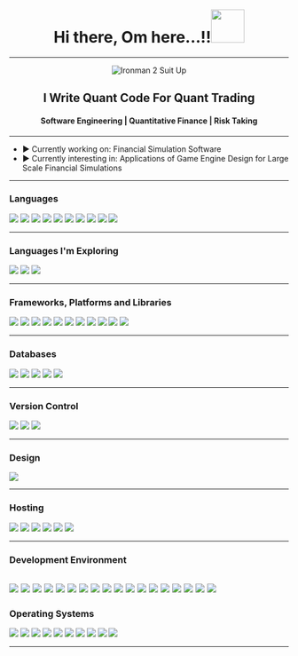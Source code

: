 







<h1 align="center">Hi there, Om here...!!<img src="https://user-images.githubusercontent.com/73031725/137622078-5a00cc56-0844-4962-aa5f-17d968130cbd.gif" width="60px"> </h1>

-----------------------------------------------------------------------------------------------------------------------------------------------------------------------
  
<p align="center">
    <img src="https://giffiles.alphacoders.com/947/9473.gif" alt="Ironman 2 Suit Up">
</p>


<h2 align="center">I Write Quant Code For Quant Trading</h2>
<h4 align="center">Software Engineering | Quantitative Finance | Risk Taking</h4>

-----------------------------------------------------------------------------------------------------------------------------------------------------------------------
 
- ▶ Currently working on: Financial Simulation Software  
- ▶ Currently interesting in: Applications of Game Engine Design for Large Scale Financial Simulations  

-----------------------------------------------------------------------------------------------------------------------------------------------------------------------
 
### Languages

<img src = "https://img.shields.io/badge/python-3670A0?style=for-the-badge&logo=python&logoColor=ffdd54"></center>
<img src = "https://img.shields.io/badge/r-%23276DC3.svg?style=for-the-badge&logo=r&logoColor=white"></center>
<img src = "https://img.shields.io/badge/c++-%2300599C.svg?style=for-the-badge&logo=c%2B%2B&logoColor=white"></center>
<img src = "https://img.shields.io/badge/c-%2300599C.svg?style=for-the-badge&logo=c&logoColor=white"></center>
<img src = "https://img.shields.io/badge/java-%23ED8B00.svg?style=for-the-badge&logo=openjdk&logoColor=white"></center>
<img src = "https://img.shields.io/badge/-Julia-9558B2?style=for-the-badge&logo=julia&logoColor=white"></center>
<img src = "https://img.shields.io/badge/GNU%20Bash-4EAA25?style=for-the-badge&logo=GNU%20Bash&logoColor=white"></center>
<img src = "https://img.shields.io/badge/Mathematica-white?style=for-the-badge&logo=wolframmathematica&logoColor=red"></center>
<img src = "https://img.shields.io/badge/Matlab-white?style=for-the-badge"></center>
<img src = "https://img.shields.io/badge/VBA-white?style=for-the-badge&logo=microsoftexcel&logoColor=green"></center>
<img src = ""></center>
<img src = ""></center>
<img src = ""></center>
<img src = ""></center>
<img src = ""></center>
<img src = ""></center>
<img src = ""></center>
<img src = ""></center>
<img src = ""></center>
<img src = ""></center>
<img src = ""></center>
<img src = ""></center>
<img src = ""></center>
<img src = ""></center>
<img src = ""></center>
<img src = ""></center>
<img src = ""></center>
<img src = ""></center>



-----------------------------------------------------------------------------------------------------------------------------------------------------------------------

### Languages I'm Exploring

<img src = "https://img.shields.io/badge/Fortran-%23734F96.svg?style=for-the-badge&logo=fortran&logoColor=white"></center>
<img src = "https://img.shields.io/badge/Prolog-white?style=for-the-badge"></center>
<img src = "https://img.shields.io/badge/Kotlin-0095D5?&style=for-the-badge&logo=kotlin&logoColor=white"></center>


-----------------------------------------------------------------------------------------------------------------------------------------------------------------------

### Frameworks, Platforms and Libraries

<img src = "https://img.shields.io/badge/django-%23092E20.svg?style=for-the-badge&logo=django&logoColor=white"></center>
<img src = "https://img.shields.io/badge/FastAPI-005571?style=for-the-badge&logo=fastapi"></center>
<img src = "https://img.shields.io/badge/flask-%23000.svg?style=for-the-badge&logo=flask&logoColor=white"></center>
<img src = "https://img.shields.io/badge/Qt-%23217346.svg?style=for-the-badge&logo=Qt&logoColor=white"></center>
<img src = "https://img.shields.io/badge/HTMX-white?style=for-the-badge"></center>
<img src = "https://img.shields.io/badge/Dash-white?style=for-the-badge&logo=plotly&logoColor=black"></center>
<img src = "https://img.shields.io/badge/Shiny-white?style=for-the-badge&logo=r&logoColor=black"></center>
<img src = "https://img.shields.io/badge/Hugo-black.svg?style=for-the-badge&logo=Hugo"></center>
<img src = "https://img.shields.io/badge/Apache%20Airflow-017CEE?style=for-the-badge&logo=Apache%20Airflow&logoColor=white"></center>
<img src = "https://img.shields.io/badge/NiFi-white?style=for-the-badge&logo=apache&logoColor=black"></center>
<img src = "https://img.shields.io/badge/docker-%230db7ed.svg?style=for-the-badge&logo=docker&logoColor=white"></center>

-----------------------------------------------------------------------------------------------------------------------------------------------------------------------

### Databases

<img src = "https://img.shields.io/badge/postgres-%23316192.svg?style=for-the-badge&logo=postgresql&logoColor=white"></center>
<img src = "https://img.shields.io/badge/mysql-%2300f.svg?style=for-the-badge&logo=mysql&logoColor=white"></center>
<img src = "https://img.shields.io/badge/MariaDB-003545?style=for-the-badge&logo=mariadb&logoColor=white"></center>
<img src = "https://img.shields.io/badge/sqlite-%2307405e.svg?style=for-the-badge&logo=sqlite&logoColor=white"></center>
<img src = "https://img.shields.io/badge/HDF5-white?style=for-the-badge"></center>


-----------------------------------------------------------------------------------------------------------------------------------------------------------------------

### Version Control

<img src = "https://img.shields.io/badge/git-%23F05033.svg?style=for-the-badge&logo=git&logoColor=white"></center>
<img src = "https://img.shields.io/badge/gitlab-%23181717.svg?style=for-the-badge&logo=gitlab&logoColor=white"></center>
<img src = "https://img.shields.io/badge/github-%23121011.svg?style=for-the-badge&logo=github&logoColor=white"></center>


-----------------------------------------------------------------------------------------------------------------------------------------------------------------------

### Design

<img src = "https://img.shields.io/badge/figma-%23F24E1E.svg?style=for-the-badge&logo=figma&logoColor=white"></center>


-----------------------------------------------------------------------------------------------------------------------------------------------------------------------

### Hosting

<img src = "https://img.shields.io/badge/AWS-%23FF9900.svg?style=for-the-badge&logo=amazon-aws&logoColor=white"></center>
<img src = "https://img.shields.io/badge/GoogleCloud-%234285F4.svg?style=for-the-badge&logo=google-cloud&logoColor=white"></center>
<img src = "https://img.shields.io/badge/netlify-%23000000.svg?style=for-the-badge&logo=netlify&logoColor=#00C7B7"></center>
<img src = "https://img.shields.io/badge/heroku-%23430098.svg?style=for-the-badge&logo=heroku&logoColor=white"></center>
<img src = "https://img.shields.io/badge/vercel-%23000000.svg?style=for-the-badge&logo=vercel&logoColor=white"></center>
<img src = "https://img.shields.io/badge/github%20pages-121013?style=for-the-badge&logo=github&logoColor=white"></center>


-----------------------------------------------------------------------------------------------------------------------------------------------------------------------

### Development Environment

<img src = "https://img.shields.io/badge/Emacs-%237F5AB6.svg?&style=for-the-badge&logo=gnu-emacs&logoColor=white"></center>
<img src = "https://img.shields.io/badge/pycharm-143?style=for-the-badge&logo=pycharm&logoColor=black&color=black&labelColor=green"></center>
<img src = "https://img.shields.io/badge/CLion-black?style=for-the-badge&logo=clion&logoColor=white"></center>
<img src = "https://img.shields.io/badge/RStudio-4285F4?style=for-the-badge&logo=rstudio&logoColor=white"></center>
<img src = "https://img.shields.io/badge/NeoVim-%2357A143.svg?&style=for-the-badge&logo=neovim&logoColor=white"></center>
<img src = "https://img.shields.io/badge/VIM-%2311AB00.svg?&style=for-the-badge&logo=vim&logoColor=white"></center>
<img src = "https://img.shields.io/badge/jupyter-%23FA0F00.svg?style=for-the-badge&logo=jupyter&logoColor=white"></center>
<img src = "https://img.shields.io/badge/webstorm-143?style=for-the-badge&logo=webstorm&logoColor=white&color=black"></center>
<img src = "https://img.shields.io/badge/IntelliJIDEA-000000.svg?style=for-the-badge&logo=intellij-idea&logoColor=white"></center>
<img src = "https://img.shields.io/badge/Visual%20Studio%20Code-0078d7.svg?style=for-the-badge&logo=visual-studio-code&logoColor=white"></center>
<img src = "https://img.shields.io/badge/Eclipse-FE7A16.svg?style=for-the-badge&logo=Eclipse&logoColor=white"></center>
<img src = "https://img.shields.io/badge/Atom-%2366595C.svg?style=for-the-badge&logo=atom&logoColor=white"></center>
<img src = "https://img.shields.io/badge/Microsoft_Excel-217346?style=for-the-badge&logo=microsoft-excel&logoColor=white"></center>
<img src = "https://img.shields.io/badge/Quarto-white?style=for-the-badge"></center>
<img src = "https://img.shields.io/badge/Markdown-000000?style=for-the-badge&logo=markdown&logoColor=white"></center>
<img src = "https://img.shields.io/badge/RMarkdown-white?style=for-the-badge"></center>
<img src = "https://img.shields.io/badge/Obsidian-%23483699.svg?style=for-the-badge&logo=obsidian&logoColor=white"></center>
<img src = "https://img.shields.io/badge/latex-%23008080.svg?style=for-the-badge&logo=latex&logoColor=white"></center>
-----------------------------------------------------------------------------------------------------------------------------------------------------------------------

### Operating Systems

<img src = "https://img.shields.io/badge/Linux-FCC624?style=for-the-badge&logo=linux&logoColor=black"></center>
<img src = "https://img.shields.io/badge/Debian-A81D33?style=for-the-badge&logo=debian&logoColor=white"></center>
<img src = "https://img.shields.io/badge/Fedora-294172?style=for-the-badge&logo=fedora&logoColor=white"></center>
<img src = "https://img.shields.io/badge/Red%20Hat-EE0000?style=for-the-badge&logo=redhat&logoColor=white"></center>
<img src = "https://img.shields.io/badge/Arch_Linux-1793D1?style=for-the-badge&logo=arch-linux&logoColor=white"></center>
<img src = "https://img.shields.io/badge/-KUbuntu-%230079C1?style=for-the-badge&logo=kubuntu&logoColor=white"></center>
<img src = "https://img.shields.io/badge/Ubuntu-E95420?style=for-the-badge&logo=ubuntu&logoColor=white"></center>
<img src = "https://img.shields.io/badge/Windows-0078D6?style=for-the-badge&logo=windows&logoColor=white"></center>
<img src = "https://img.shields.io/badge/Android-3DDC84?style=for-the-badge&logo=android&logoColor=white"></center>
<img src = "https://img.shields.io/badge/NixOS-5277C3?style=for-the-badge&logo=nixos&logoColor=white"></center>



-----------------------------------------------------------------------------------------------------------------------------------------------------------------------




<!--
**0xom/0xom** is a ✨ _special_ ✨ repository because its `README.md` (this file) appears on your GitHub profile.

Here are some ideas to get you started:

- 🔭 I’m currently working on ...
- 🌱 I’m currently learning ...
- 👯 I’m looking to collaborate on ...
- 🤔 I’m looking for help with ...
- 💬 Ask me about ...
- 📫 How to reach me: ...
- 😄 Pronouns: ...
- ⚡ Fun fact: ...
-->
